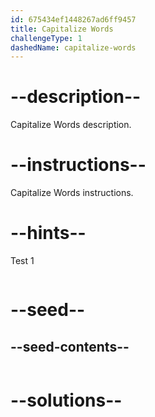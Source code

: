 ```yaml
---
id: 675434ef1448267ad6ff9457
title: Capitalize Words
challengeType: 1
dashedName: capitalize-words
---
```


# --description--

Capitalize Words description.

# --instructions--

Capitalize Words instructions.

# --hints--

Test 1

```js

```

# --seed--
## --seed-contents--

```js

```

# --solutions--

```js

```
